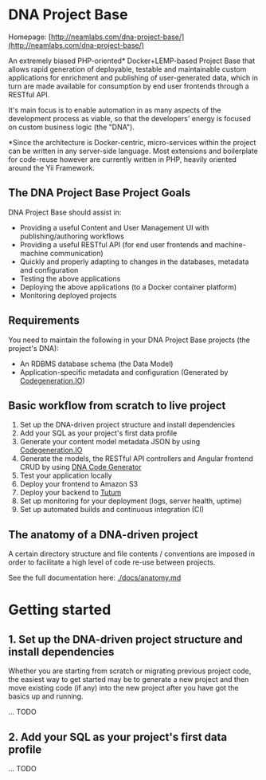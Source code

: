 DNA Project Base
================

Homepage: [http://neamlabs.com/dna-project-base/](http://neamlabs.com/dna-project-base/)

An extremely biased PHP-oriented* Docker+LEMP-based Project Base that allows rapid generation of deployable, testable and maintainable custom applications for enrichment and publishing of user-generated data, which in turn are made available for consumption by end user frontends through a RESTful API.

It's main focus is to enable automation in as many aspects of the development process as viable, so that the developers' energy is focused on custom business logic (the "DNA").

*Since the architecture is Docker-centric, micro-services within the project can be written in any server-side language. Most extensions and boilerplate for code-reuse however are currently written in PHP, heavily oriented around the Yii Framework.

## The DNA Project Base Project Goals

DNA Project Base should assist in:
* Providing a useful Content and User Management UI with publishing/authoring workflows
* Providing a useful RESTful API (for end user frontends and machine-machine communication)
* Quickly and properly adapting to changes in the databases, metadata and configuration
* Testing the above applications
* Deploying the above applications (to a Docker container platform)
* Monitoring deployed projects

## Requirements

You need to maintain the following in your DNA Project Base projects (the project's DNA):
* An RDBMS database schema (the Data Model)
* Application-specific metadata and configuration (Generated by [Codegeneration.IO](https://codegeneration.io))

## Basic workflow from scratch to live project

1. Set up the DNA-driven project structure and install dependencies
2. Add your SQL as your project's first data profile
3. Generate your content model metadata JSON by using [Codegeneration.IO](https://codegeneration.io)
4. Generate the models, the RESTful API controllers and Angular frontend CRUD by using [DNA Code Generator](https://github.com/neam/dna-code-generator)
5. Test your application locally
6. Deploy your frontend to Amazon S3
7. Deploy your backend to [Tutum](https://www.tutum.co/)
8. Set up monitoring for your deployment (logs, server health, uptime)
9. Set up automated builds and continuous integration (CI)

## The anatomy of a DNA-driven project

A certain directory structure and file contents / conventions are imposed in order to facilitate a high level of code re-use between projects. 

See the full documentation here: [./docs/anatomy.md](./docs/anatomy.md)

# Getting started

## 1. Set up the DNA-driven project structure and install dependencies

Whether you are starting from scratch or migrating previous project code, the easiest way to get started may be to generate a new project and then move existing code (if any) into the new project after you have got the basics up and running.

... TODO

## 2. Add your SQL as your project's first data profile

... TODO
